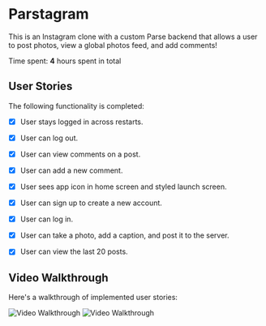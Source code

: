 # Parstagram 

This is an Instagram clone with a custom Parse backend that allows a user to post photos, view a global photos feed, and add comments!

Time spent: **4** hours spent in total

## User Stories

The following functionality is completed:

- [x] User stays logged in across restarts. 
- [x] User can log out. 
- [x] User can view comments on a post.
- [x] User can add a new comment.
- [x] User sees app icon in home screen and styled launch screen. 
- [x] User can sign up to create a new account. 
- [x] User can log in. 
- [x] User can take a photo, add a caption, and post it to the server. 
- [x] User can view the last 20 posts. 


## Video Walkthrough

Here's a walkthrough of implemented user stories:

<img src='http://g.recordit.co/cSAc4tkTrn.gif' title='Video Walkthrough' width='' alt='Video Walkthrough' />

<img src='http://g.recordit.co/g1t5MJa1R4.gif' title='Video Walkthrough' width='' alt='Video Walkthrough' />
